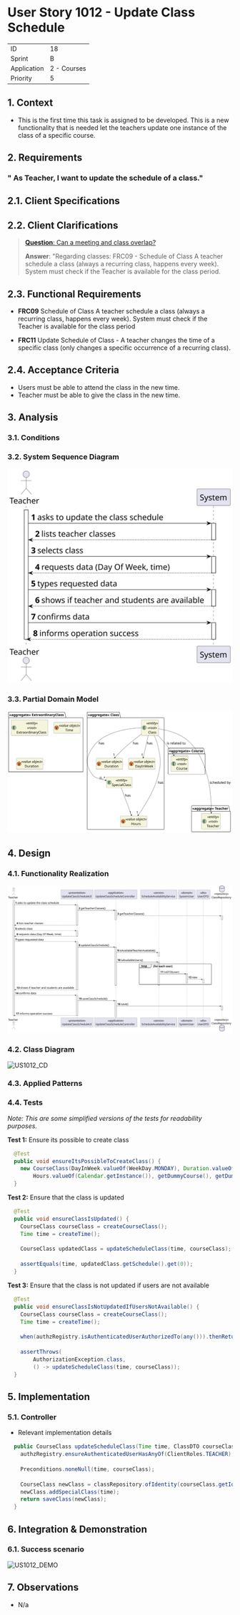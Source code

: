 # User Story 1012 - Update Class Schedule

|             |             |
| ----------- | ----------- |
| ID          | 18          |
| Sprint      | B           |
| Application | 2 - Courses |
| Priority    | 5           |

## 1. Context

- This is the first time this task is assigned to be developed. This is a new functionality that is needed let the teachers update one instance of the class of a specific course.

## 2. Requirements

### " As Teacher, I want to update the schedule of a class."

## 2.1. Client Specifications

## 2.2. Client Clarifications

> [**Question**: Can a meeting and class overlap?](https://moodle.isep.ipp.pt/mod/forum/discuss.php?d=21994)
>
> **Answer**: "Regarding classes:
> FRC09 - Schedule of Class A teacher schedule a class (always a recurring class, happens every week). System must check if the Teacher is available for the class period.

## 2.3. Functional Requirements

- **FRC09** Schedule of Class A teacher schedule a class (always a recurring class, happens every week). System must check if the Teacher is available for the class period

- **FRC11** Update Schedule of Class - A teacher changes the time of a specific class (only changes a specific occurrence of a recurring class).

## 2.4. Acceptance Criteria

- Users must be able to attend the class in the new time.
- Teacher must be able to give the class in the new time.

## 3. Analysis

### 3.1. Conditions

### 3.2. System Sequence Diagram

![US1012_SSD](out/US1012_SSD.svg)

### 3.3. Partial Domain Model

![US1012_DM](out/US1012_DM.svg)

## 4. Design

### 4.1. Functionality Realization

![US1012_SD](out/US1012_SD.svg)

### 4.2. Class Diagram

![US1012_CD](out/US1012_CD.svg)

### 4.3. Applied Patterns

### 4.4. Tests

_Note: This are some simplified versions of the tests for readability purposes._

**Test 1:** Ensure its possible to create class

```java
  @Test
  public void ensureItsPossibleToCreateClass() {
    new CourseClass(DayInWeek.valueOf(WeekDay.MONDAY), Duration.valueOf(50),
        Hours.valueOf(Calendar.getInstance()), getDummyCourse(), getDummyTeacher());
  }
```

**Test 2:** Ensure that the class is updated

```java
  @Test
  public void ensureClassIsUpdated() {
    CourseClass courseClass = createCourseClass();
    Time time = createTime();

    CourseClass updatedClass = updateScheduleClass(time, courseClass);

    assertEquals(time, updatedClass.getSchedule().get(0));
  }
```

**Test 3:** Ensure that the class is not updated if users are not available

```java
  @Test
  public void ensureClassIsNotUpdatedIfUsersNotAvailable() {
    CourseClass courseClass = createCourseClass();
    Time time = createTime();

    when(authzRegistry.isAuthenticatedUserAuthorizedTo(any())).thenReturn(false);

    assertThrows(
        AuthorizationException.class,
        () -> updateScheduleClass(time, courseClass));
  }
```

## 5. Implementation

### 5.1. Controller

- Relevant implementation details

```java
  public CourseClass updateScheduleClass(Time time, ClassDTO courseClass) {
    authzRegistry.ensureAuthenticatedUserHasAnyOf(ClientRoles.TEACHER);

    Preconditions.noneNull(time, courseClass);

    CourseClass newClass = classRepository.ofIdentity(courseClass.getId()).orElseThrow();
    newClass.addSpecialClass(time);
    return saveClass(newClass);
  }
```

## 6. Integration & Demonstration

### 6.1. Success scenario

![US1012_DEMO](US1012_DEMO.png)

## 7. Observations

- N/a
